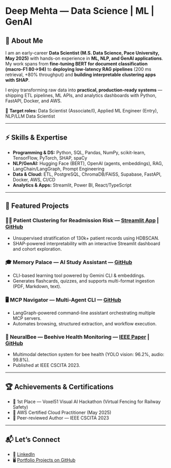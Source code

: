# Deep Mehta — Data Science | ML | GenAI

## 👋 About Me
I am an early-career **Data Scientist (M.S. Data Science, Pace University, May 2025)** with hands-on experience in **ML, NLP, and GenAI applications**. My work spans from **fine-tuning BERT for document classification (macro-F1 80→94)** to **deploying low-latency RAG pipelines** (200 ms retrieval, +80% throughput) and **building interpretable clustering apps with SHAP**.  

I enjoy transforming raw data into **practical, production-ready systems** — shipping ETL pipelines, ML APIs, and analytics dashboards with Python, FastAPI, Docker, and AWS.  

🔭 **Target roles:** Data Scientist (Associate/I), Applied ML Engineer (Entry), NLP/LLM Data Scientist  

---

## ⚡ Skills & Expertise
- **Programming & DS:** Python, SQL, Pandas, NumPy, scikit-learn, TensorFlow, PyTorch, SHAP, spaCy  
- **NLP/GenAI:** Hugging Face (BERT), OpenAI (agents, embeddings), RAG, LangChain/LangGraph, Prompt Engineering  
- **Data & Cloud:** ETL, PostgreSQL, ChromaDB/FAISS, Supabase, FastAPI, Docker, AWS, CI/CD  
- **Analytics & Apps:** Streamlit, Power BI, React/TypeScript  

---

## 📂 Featured Projects
### 🧑‍⚕️ Patient Clustering for Readmission Risk — [Streamlit App](https://patient-cluster.streamlit.app/) | [GitHub](https://github.com/deepmehta27/Capstone_Project)
- Unsupervised stratification of 130k+ patient records using HDBSCAN.  
- SHAP-powered interpretability with an interactive Streamlit dashboard and cohort exploration.  

### 🎓 Memory Palace — AI Study Assistant — [GitHub](https://github.com/deepmehta27/Memory-Palace)
- CLI-based learning tool powered by Gemini CLI & embeddings.  
- Generates flashcards, quizzes, and supports multi-format ingestion (PDF, Markdown, text).  

### 🖥️ MCP Navigator — Multi-Agent CLI — [GitHub](https://github.com/deepmehta27/MCP_Navigator)
- LangGraph-powered command-line assistant orchestrating multiple MCP servers.  
- Automates browsing, structured extraction, and workflow execution.  

### 🐝 NeuralBee — Beehive Health Monitoring — [IEEE Paper](https://ieeexplore.ieee.org/document/10104935) | [GitHub](https://github.com/deepmehta27/Voxel_Hackathon)
- Multimodal detection system for bee health (YOLO vision: 96.2%, audio: 99.8%).  
- Published at IEEE CSCITA 2023.  

---

## 🏆 Achievements & Certifications
- 🥇 1st Place — Voxel51 Visual AI Hackathon (Virtual Fencing for Railway Safety)  
- 📜 AWS Certified Cloud Practitioner (May 2025)  
- 📖 Peer-reviewed Author — IEEE CSCITA 2023  

---

## 📬 Let’s Connect
- 🔗 [LinkedIn](https://linkedin.com/in/deepmehta27)  
- 🖥️ [Portfolio Projects on GitHub](https://github.com/deepmehta27?tab=repositories)  
